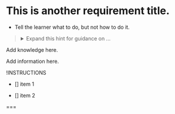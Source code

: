 # This is another requirement title.



- Tell the learner what to do, but not how to do it.

>  <details class="hint-icon">
>  <summary title="Select to Expand">Expand this hint for guidance on ...</summary>
>  Give the learner help
>  </details>

  <span class="know-icon">Add knowledge here.</span>

  <span class="info-icon">Add information here.</span>

!INSTRUCTIONS[](https://raw.githubusercontent.com/LODSContent/Challenge-V2-Framework/master/Templates/LevelSpecific/Checks/@lab.Variable(difficulty).md)

   - [] item 1

   - [] item 2


 ===

